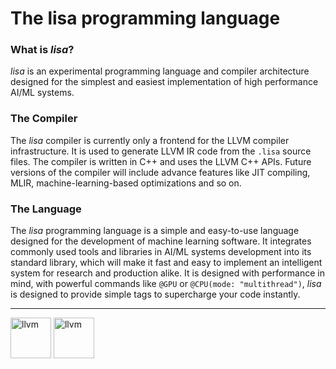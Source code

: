 # The lisa programming language


### What is *lisa*?
*lisa* is an experimental programming language and compiler architecture designed for the simplest and easiest implementation of high performance AI/ML systems.

### The Compiler
The *lisa* compiler is currently only a frontend for the LLVM compiler infrastructure. It is used to generate LLVM IR code from the `.lisa` source files. The compiler is written in C++ and uses the LLVM C++ APIs. Future versions of the compiler will include advance features like JIT compiling, MLIR, machine-learning-based optimizations and so on.

### The Language
The *lisa* programming language is a simple and easy-to-use language designed for the development of machine learning software. It integrates commonly used tools and libraries in AI/ML systems development into its standard library, which will make it fast and easy to implement an intelligent system for research and production alike. It is designed with performance in mind, with powerful commands like `@GPU` or `@CPU(mode: "multithread")`, *lisa* is designed to provide simple tags to supercharge your code instantly.

---

<img height="65" alt="llvm" src="https://github.com/MiracleFactory/lisa/assets/89094576/e194ddff-48b7-421d-b470-c2f185ca3350">
<img height="65" alt="llvm" src="https://github.com/MiracleFactory/lisa/assets/80749465/23f1622c-4567-4137-8cbb-c61d0ff2da94">
